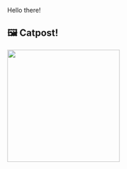 Hello there!



## 🖼️ Catpost!

<sub>
    <img src="https://cdn2.thecatapi.com/images/5ht.jpg" height="256">
</sub>

